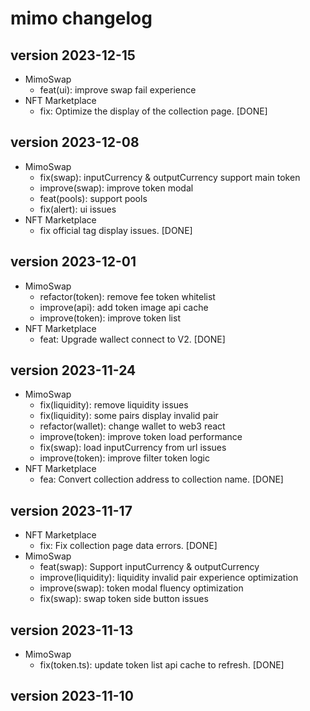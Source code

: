 # mimo changelog
## version 2023-12-15
- MimoSwap
    - feat(ui): improve swap fail experience
- NFT Marketplace
    - fix: Optimize the display of the collection page. [DONE]
## version 2023-12-08
- MimoSwap
    - fix(swap): inputCurrency & outputCurrency support main token
    - improve(swap): improve token modal
    - feat(pools): support pools 
    - fix(alert): ui issues 
- NFT Marketplace
    - fix official tag display issues. [DONE]
## version 2023-12-01
- MimoSwap
    - refactor(token): remove fee token whitelist
    - improve(api): add token image api cache
    - improve(token): improve token list
- NFT Marketplace
    - feat: Upgrade wallect connect to V2. [DONE]

## version 2023-11-24
- MimoSwap
    - fix(liquidity): remove liquidity issues
    - fix(liquidity): some pairs display invalid pair
    - refactor(wallet): change wallet to web3 react
    - improve(token): improve token load performance
    - fix(swap): load inputCurrency from url issues 
    - improve(token): improve filter token logic
- NFT Marketplace
    - fea: Convert collection address to collection name. [DONE]

## version 2023-11-17
- NFT Marketplace
    - fix: Fix collection page data errors. [DONE]
- MimoSwap
    - feat(swap): Support inputCurrency & outputCurrency
    - improve(liquidity): liquidity invalid pair experience optimization
    - improve(swap): token modal fluency optimization
    - fix(swap): swap token side button issues
## version 2023-11-13
- MimoSwap 
    - fix(token.ts): update token list api cache to refresh. [DONE]
## version 2023-11-10
